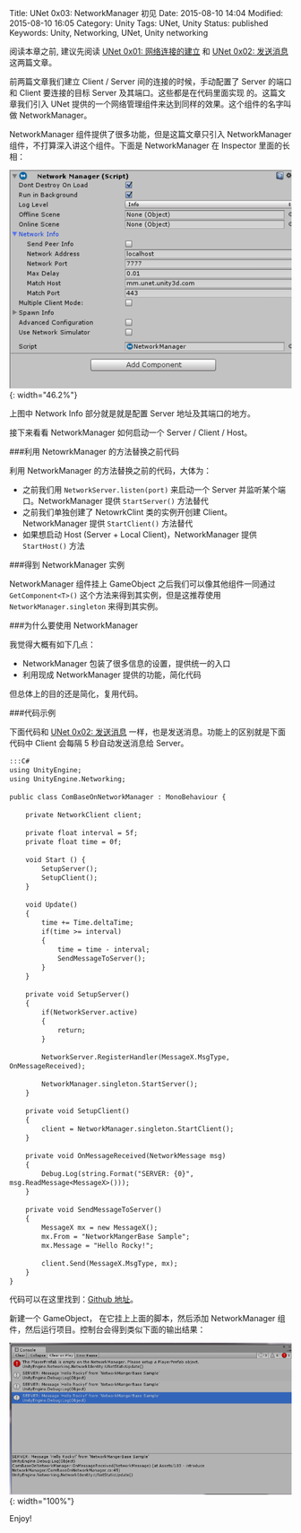 Title: UNet 0x03: NetworkManager 初见
Date: 2015-08-10 14:04
Modified: 2015-08-10 16:05
Category: Unity
Tags: UNet, Unity
Status: published
Keywords: Unity, Networking, UNet, Unity networking

阅读本章之前, 建议先阅读 [UNet 0x01: 网络连接的建立]({filename}/uNET_1.md) 和 [UNet 0x02: 发送消息]({filename}/UNet_2.md) 这两篇文章。

前两篇文章我们建立 Client / Server 间的连接的时候，手动配置了 Server 的端口和 Client 要连接的目标 Server 及其端口。这些都是在代码里面实现
的。这篇文章我们引入 UNet 提供的一个网络管理组件来达到同样的效果。这个组件的名字叫做 NetworkManager。

NetworkManager 组件提供了很多功能，但是这篇文章只引入 NetworkManager 组件，不打算深入讲这个组件。下面是 NetworkManager 在 Inspector 里面的长相：

![networkmanager](images/UNet/NetworkManagerInspector.PNG){: width="46.2%"}

上图中 Network Info 部分就是就是配置 Server 地址及其端口的地方。

接下来看看 NetworkManager 如何启动一个 Server / Client / Host。

###利用 NetowrkManager 的方法替换之前代码

利用 NetworkManager 的方法替换之前的代码，大体为：

* 之前我们用 `NetworkServer.listen(port)` 来启动一个 Server 并监听某个端口。NetworkManager 提供 `StartServer()` 方法替代
* 之前我们单独创建了 NetowrkClint 类的实例开创建 Client。 NetworkManager 提供 `StartClient()` 方法替代
* 如果想启动 Host (Server + Local Client)，NetworkManager 提供 `StartHost()` 方法


###得到 NetworkManager 实例

NetworkManager 组件挂上 GameObject 之后我们可以像其他组件一同通过 `GetComponent<T>()` 这个方法来得到其实例，但是这推荐使用 `NetworkManager.singleton` 
来得到其实例。

###为什么要使用 NetworkManager

我觉得大概有如下几点：

* NetworkManager 包装了很多信息的设置，提供统一的入口
* 利用现成 NetworkManager 提供的功能，简化代码

但总体上的目的还是简化，复用代码。

###代码示例

下面代码和 [UNet 0x02: 发送消息]({filename}/UNet_2.md) 一样，也是发送消息。功能上的区别就是下面代码中 Client 会每隔 5 秒自动发送消息给 Server。

	:::C#
	using UnityEngine;
	using UnityEngine.Networking;
	
	public class ComBaseOnNetworkManager : MonoBehaviour {
	
		private NetworkClient client;
	
		private float interval = 5f;
		private float time = 0f;
		
		void Start () {
			SetupServer();
			SetupClient();
		}
		
		void Update()
		{
			time += Time.deltaTime;
			if(time >= interval)
			{
				time = time - interval;
				SendMessageToServer();
			}
		}
		
		private void SetupServer()
		{
			if(NetworkServer.active)
			{
				return;
			}
			
			NetworkServer.RegisterHandler(MessageX.MsgType, OnMessageReceived);
			
			NetworkManager.singleton.StartServer();
		}
		
		private void SetupClient()
		{
			client = NetworkManager.singleton.StartClient();
		}
		
		private void OnMessageReceived(NetworkMessage msg)
		{
			Debug.Log(string.Format("SERVER: {0}", msg.ReadMessage<MessageX>()));
		}
		
		private void SendMessageToServer()
		{
			MessageX mx = new MessageX();
			mx.From = "NetworkMangerBase Sample";
			mx.Message = "Hello Rocky!";
			
			client.Send(MessageX.MsgType, mx);
		}
	}

代码可以在这里找到：[Github 地址](https://github.com/wudixiaop/UNet/tree/master/Assets/103%20-%20introduce%20NetworkManager)。
	
新建一个 GameObject， 在它挂上上面的脚本，然后添加 NetworkManager 组件，然后运行项目。控制台会得到类似下面的输出结果：

![output](images/UNet/103Output.PNG){: width="100%"}

Enjoy!